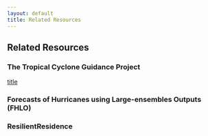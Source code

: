 ```yaml
---
layout: default
title: Related Resources
---
```


## Related Resources

### The Tropical Cyclone Guidance Project
[title](https://hurricanes.ral.ucar.edu)

### Forecasts of Hurricanes using Large-ensembles Outputs (FHLO)

### ResilientResidence

